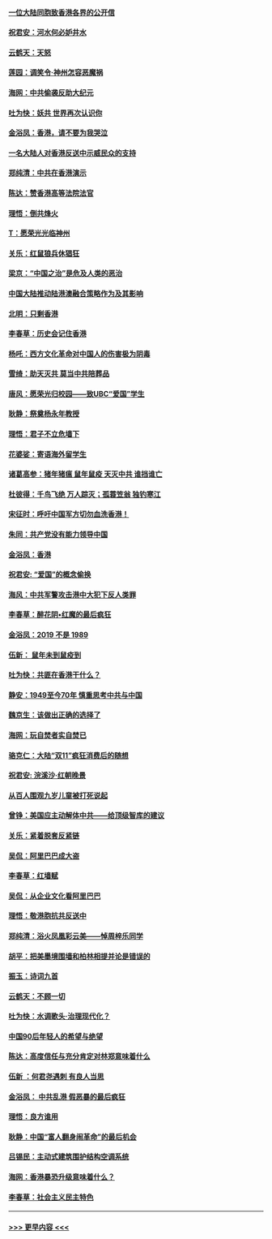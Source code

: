 #### [一位大陆同胞致香港各界的公开信](../pages/nsc993/n11675761.md?t=11240255) 
#### [祝君安：河水何必妒井水](../pages/nsc993/n11675746.md?t=11240255) 
#### [云鹤天：天怒](../pages/nsc993/n11675718.md?t=11240255) 
#### [莲园：调笑令‧神州怎容恶魔祸](../pages/nsc993/n11675648.md?t=11240255) 
#### [海网：中共偷袭反助大纪元](../pages/nsc993/n11673515.md?t=11240255) 
#### [吐为快：妖共 世界再次认识你](../pages/nsc993/n11673506.md?t=11240255) 
#### [金浴凤：香港，请不要为我哭泣](../pages/nsc993/n11673248.md?t=11240255) 
#### [一名大陆人对香港反送中示威民众的支持](../pages/nsc993/n11672615.md?t=11240255) 
#### [郑纯清：中共在香港演示](../pages/nsc993/n11670539.md?t=11240255) 
#### [陈达：赞香港高等法院法官](../pages/nsc993/n11669542.md?t=11240255) 
#### [理悟：倒共烽火](../pages/nsc993/n11668844.md?t=11240255) 
#### [T：愿荣光光临神州](../pages/nsc993/n11668421.md?t=11240255) 
#### [关乐：红鼠狼兵休猖狂](../pages/nsc993/n11668378.md?t=11240255) 
#### [梁京：“中国之治”是危及人类的恶治](../pages/nsc993/n11668328.md?t=11240255) 
#### [中国大陆推动陆港澳融合策略作为及其影响](../pages/nsc993/n11668157.md?t=11240255) 
#### [北明：只剩香港](../pages/nsc993/n11668002.md?t=11240255) 
#### [李春草：历史会记住香港](../pages/nsc993/n11667927.md?t=11240255) 
#### [杨吒：西方文化革命对中国人的伤害极为阴毒](../pages/nsc993/n11664521.md?t=11240255) 
#### [雪绮：助天灭共 莫当中共陪葬品](../pages/nsc993/n11662650.md?t=11240255) 
#### [唐风：愿荣光归校园——致UBC“爱国”学生](../pages/nsc993/n11662194.md?t=11240255) 
#### [耿静：祭奠杨永年教授](../pages/nsc993/n11662514.md?t=11240255) 
#### [理悟：君子不立危墙下](../pages/nsc993/n11662172.md?t=11240255) 
#### [花婆娑：寄语海外留学生](../pages/nsc993/n11662121.md?t=11240255) 
#### [诸葛高参：猪年猪瘟 鼠年鼠疫 天灭中共 谁挡谁亡](../pages/nsc993/n11661980.md?t=11240255) 
#### [杜彼得：千鸟飞绝 万人踪灭；孤蓑笠翁 独钓寒江](../pages/nsc993/n11661170.md?t=11240255) 
#### [宋征时：呼吁中国军方切勿血洗香港！](../pages/nsc993/n11415318.md?t=11240255) 
#### [朱同：共产党没有能力领导中国](../pages/nsc993/n11660421.md?t=11240255) 
#### [金浴凤：香港](../pages/nsc993/n11660419.md?t=11240255) 
#### [祝君安: “爱国”的概念偷换](../pages/nsc993/n11659706.md?t=11240255) 
#### [海风：中共军警攻击港中大犯下反人类罪](../pages/nsc993/n11659632.md?t=11240255) 
#### [李春草：醉花阴•红魔的最后疯狂](../pages/nsc993/n11659287.md?t=11240255) 
#### [金浴凤：2019 不是 1989](../pages/nsc993/n11657663.md?t=11240255) 
#### [伍新： 鼠年未到鼠疫到](../pages/nsc993/n11655098.md?t=11240255) 
#### [吐为快：共匪在香港干什么？](../pages/nsc993/n11654891.md?t=11240255) 
#### [静安：1949至今70年 慎重思考中共与中国](../pages/nsc993/n11651244.md?t=11240255) 
#### [魏京生：该做出正确的选择了](../pages/nsc993/n11653084.md?t=11240255) 
#### [海网：玩自焚者实自焚已](../pages/nsc993/n11652423.md?t=11240255) 
#### [骆克仁：大陆“双11”疯狂消费后的随想](../pages/nsc993/n11652305.md?t=11240255) 
#### [祝君安: 浣溪沙·红朝晚景](../pages/nsc993/n11652258.md?t=11240255) 
#### [从百人围观九岁儿童被打死说起](../pages/nsc993/n11651030.md?t=11240255) 
#### [曾铮：美国应主动解体中共——给顶级智库的建议](../pages/nsc993/n11649888.md?t=11240255) 
#### [关乐：紧着脱套反紧链](../pages/nsc993/n11649069.md?t=11240255) 
#### [吴侃：阿里巴巴成大盗](../pages/nsc993/n11645523.md?t=11240255) 
#### [李春草：红墙赋](../pages/nsc993/n11646389.md?t=11240255) 
#### [吴侃：从企业文化看阿里巴巴](../pages/nsc993/n11645476.md?t=11240255) 
#### [理悟：敬港胞抗共反送中](../pages/nsc993/n11645466.md?t=11240255) 
#### [郑纯清：浴火凤凰彩云美——悼周梓乐同学](../pages/nsc993/n11645155.md?t=11240255) 
#### [胡平：把美墨境围墙和柏林相提并论是错误的](../pages/nsc993/n11645134.md?t=11240255) 
#### [振玉：诗词九首](../pages/nsc993/n11644081.md?t=11240255) 
#### [云鹤天：不顾一切](../pages/nsc993/n11643508.md?t=11240255) 
#### [吐为快：水调歌头·治理现代化？](../pages/nsc993/n11643485.md?t=11240255) 
#### [中国90后年轻人的希望与绝望](../pages/nsc993/n11642317.md?t=11240255) 
#### [陈达：高度信任与充分肯定对林郑意味着什么](../pages/nsc993/n11641441.md?t=11240255) 
#### [伍新 ：何君尧遇刺 有良人当思](../pages/nsc993/n11641503.md?t=11240255) 
#### [金浴凤： 中共乱港  假恶暴的最后疯狂](../pages/nsc993/n11641495.md?t=11240255) 
#### [理悟：良方谁用](../pages/nsc993/n11641463.md?t=11240255) 
#### [耿静：中国“富人翻身闹革命”的最后机会](../pages/nsc993/n11640655.md?t=11240255) 
#### [吕锡民：主动式建筑围护结构空调系统](../pages/nsc993/n11640168.md?t=11240255) 
#### [海网：香港暴恐升级意味着什么？](../pages/nsc993/n11635904.md?t=11240255) 
#### [李春草：社会主义民主特色](../pages/nsc993/n11634657.md?t=11240255) 

----
#### [ >>> 更早内容 <<< ](../indexes/nsc993-earlier.md)
